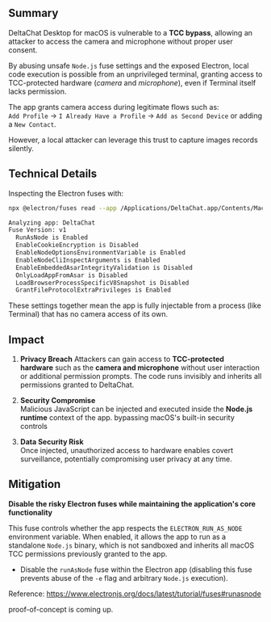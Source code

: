 ## Summary

DeltaChat Desktop for macOS is vulnerable to a **TCC bypass**, allowing an attacker to access the camera and microphone without proper user consent.  

By abusing unsafe `Node.js` fuse settings and the exposed Electron, local code execution is possible from an unprivileged terminal, granting access to TCC-protected hardware (_camera_ and _microphone_), even if Terminal itself lacks permission.

The app grants camera access during legitimate flows such as:  
`Add Profile` → `I Already Have a Profile` → `Add as Second Device` or adding a `New Contact`. 

However, a local attacker can leverage this trust to capture images records silently.

## Technical Details

Inspecting the Electron fuses with:

```sh
npx @electron/fuses read --app /Applications/DeltaChat.app/Contents/MacOS/DeltaChat 

Analyzing app: DeltaChat
Fuse Version: v1
  RunAsNode is Enabled
  EnableCookieEncryption is Disabled
  EnableNodeOptionsEnvironmentVariable is Enabled
  EnableNodeCliInspectArguments is Enabled
  EnableEmbeddedAsarIntegrityValidation is Disabled
  OnlyLoadAppFromAsar is Disabled
  LoadBrowserProcessSpecificV8Snapshot is Disabled
  GrantFileProtocolExtraPrivileges is Enabled
```

These settings together mean the app is fully injectable from a process (like Terminal) that has no camera access of its own.

## Impact

1. **Privacy Breach** 
    Attackers can gain access to **TCC-protected hardware** such as the **camera and microphone** without user interaction or additional permission prompts. The code runs invisibly and inherits all permissions granted to DeltaChat.

2. **Security Compromise**  
    Malicious JavaScript can be injected and executed inside the **Node.js runtime** context of the app. bypassing macOS's built-in security controls

3. **Data Security Risk**  
    Once injected, unauthorized access to hardware enables covert surveillance, potentially compromising user privacy at any time.

## Mitigation

**Disable the risky Electron fuses while maintaining the application's core functionality**

This fuse controls whether the app respects the `ELECTRON_RUN_AS_NODE` environment variable. When enabled, it allows the app to run as a standalone `Node.js` binary, which is not sandboxed and inherits all macOS TCC permissions previously granted to the app.

- Disable the `runAsNode` fuse within the Electron app (disabling this fuse prevents abuse of the `-e` flag and arbitrary `Node.js` execution).

Reference: https://www.electronjs.org/docs/latest/tutorial/fuses#runasnode

proof-of-concept is coming up.